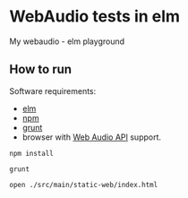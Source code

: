 WebAudio tests in elm
=====================

My webaudio - elm playground

How to run
----------

Software requirements:

  * [elm](http://elm-lang.org/)
  * [npm](https://www.npmjs.com/)
  * [grunt](http://gruntjs.com/)
  * browser with [Web Audio API](https://developer.mozilla.org/en-US/docs/Web/API/Web_Audio_API) support.

```
npm install

grunt

open ./src/main/static-web/index.html
```
